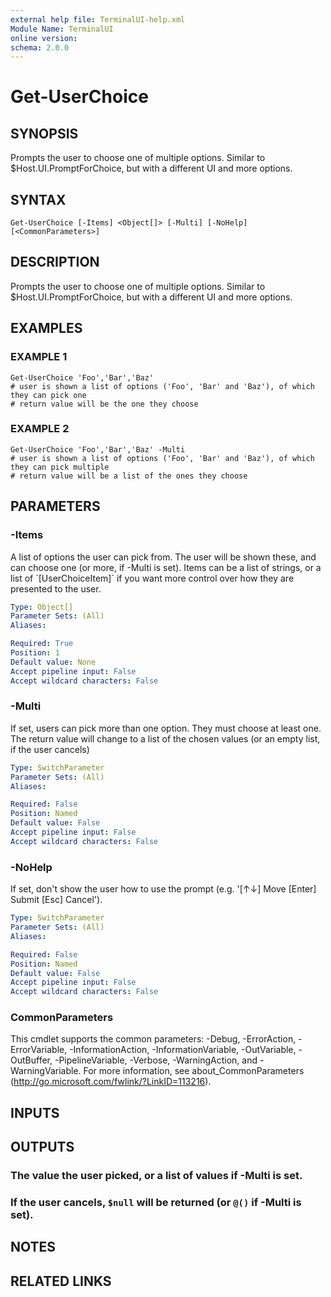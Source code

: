 ```yaml
---
external help file: TerminalUI-help.xml
Module Name: TerminalUI
online version:
schema: 2.0.0
---
```


# Get-UserChoice

## SYNOPSIS
Prompts the user to choose one of multiple options.
Similar to $Host.UI.PromptForChoice, but with a different UI and more options.

## SYNTAX

```
Get-UserChoice [-Items] <Object[]> [-Multi] [-NoHelp] [<CommonParameters>]
```

## DESCRIPTION
Prompts the user to choose one of multiple options.
Similar to $Host.UI.PromptForChoice, but with a different UI and more options.

## EXAMPLES

### EXAMPLE 1
```
Get-UserChoice 'Foo','Bar','Baz'
# user is shown a list of options ('Foo', 'Bar' and 'Baz'), of which they can pick one
# return value will be the one they choose
```

### EXAMPLE 2
```
Get-UserChoice 'Foo','Bar','Baz' -Multi
# user is shown a list of options ('Foo', 'Bar' and 'Baz'), of which they can pick multiple
# return value will be a list of the ones they choose
```

## PARAMETERS

### -Items
A list of options the user can pick from.
The user will be shown these, and can choose one (or more, if -Multi is set).
Items can be a list of strings, or a list of \`\[UserChoiceItem\]\` if you want more control over how they are presented to the user.

```yaml
Type: Object[]
Parameter Sets: (All)
Aliases:

Required: True
Position: 1
Default value: None
Accept pipeline input: False
Accept wildcard characters: False
```

### -Multi
If set, users can pick more than one option.
They must choose at least one.
The return value will change to a list of the chosen values (or an empty list, if the user cancels)

```yaml
Type: SwitchParameter
Parameter Sets: (All)
Aliases:

Required: False
Position: Named
Default value: False
Accept pipeline input: False
Accept wildcard characters: False
```

### -NoHelp
If set, don't show the user how to use the prompt (e.g.
'\[↑↓\] Move  \[Enter\] Submit  \[Esc\] Cancel').

```yaml
Type: SwitchParameter
Parameter Sets: (All)
Aliases:

Required: False
Position: Named
Default value: False
Accept pipeline input: False
Accept wildcard characters: False
```

### CommonParameters
This cmdlet supports the common parameters: -Debug, -ErrorAction, -ErrorVariable, -InformationAction, -InformationVariable, -OutVariable, -OutBuffer, -PipelineVariable, -Verbose, -WarningAction, and -WarningVariable.
For more information, see about_CommonParameters (http://go.microsoft.com/fwlink/?LinkID=113216).

## INPUTS

## OUTPUTS

### The value the user picked, or a list of values if -Multi is set.
### If the user cancels, `$null` will be returned (or `@()` if -Multi is set).
## NOTES

## RELATED LINKS
